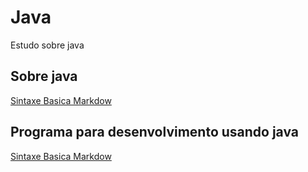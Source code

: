 # Java
Estudo sobre java 

## Sobre java
[Sintaxe Basica Markdow](https://www.oracle.com/br/java/technologies/)
## Programa para desenvolvimento usando java
[Sintaxe Basica Markdow](https://www.jetbrains.com/pt-br/idea/download/#section=windows)
